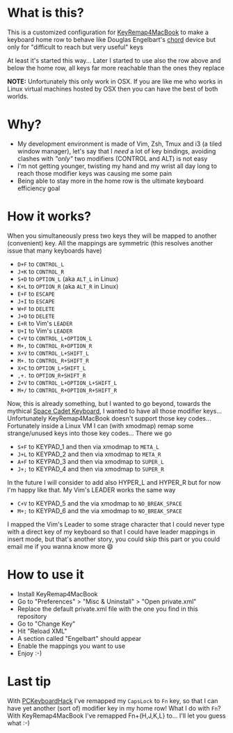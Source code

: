 # What is this?

This is a customized configuration for [KeyRemap4MacBook](https://pqrs.org/macosx/keyremap4macbook/) to make a keyboard home row to behave like Douglas Engelbart's [chord](http://en.wikipedia.org/wiki/Chorded_keyboard) device but only for "difficult to reach but very useful" keys

At least it's started this way... Later I started to use also the row above and below the home row, all keys far more reachable than the ones they replace

**NOTE:** Unfortunately this only work in OSX. If you are like me who works in Linux virtual machines hosted by OSX then you can have the best of both worlds.


# Why?

* My development environment is made of Vim, Zsh, Tmux and i3 (a tiled window manager), let's say that I *need* a lot of key bindings, avoiding clashes with _"only"_ two modifiers (CONTROL and ALT) is not easy
* I'm not getting younger, twisting my hand and my wrist all day long to reach those modifier keys was causing me some pain
* Being able to stay more in the home row is the ultimate keyboard efficiency goal


# How it works?

When you simultaneously press two keys they will be mapped to another (convenient) key. All the mappings are symmetric (this resolves another issue that many keyboards have)

* `D+F` to `CONTROL_L`
* `J+K` to `CONTROL_R`
* `S+D` to `OPTION_L` (aka `ALT_L` in Linux)
* `K+L` to `OPTION_R` (aka `ALT_R` in Linux)
* `E+F` to `ESCAPE`
* `J+I` to `ESCAPE`
* `W+F` to `DELETE`
* `J+O` to `DELETE`
* `E+R` to Vim's `LEADER`
* `U+I` to Vim's `LEADER`
* `C+V` to `CONTROL_L+OPTION_L`
* `M+,` to `CONTROL_R+OPTION_R`
* `X+V` to `CONTROL_L+SHIFT_L`
* `M+.` to `CONTROL_R+SHIFT_R`
* `X+C` to `OPTION_L+SHIFT_L`
* `,+.` to `OPTION_R+SHIFT_R`
* `Z+V` to `CONTROL_L+OPTION_L+SHIFT_L`
* `M+/` to `CONTROL_R+OPTION_R+SHIFT_R`

Now, this is already something, but I wanted to go beyond, towards the mythical [Space Cadet Keyboard](http://en.wikipedia.org/wiki/Space-cadet_keyboard), I wanted to have all those modifier keys... Unfortunately KeyRemap4MacBook doesn't support those key codes... Fortunately inside a Linux VM I can (with xmodmap) remap some strange/unused keys into those key codes... There we go
* `S+F` to KEYPAD_1 and then via xmodmap to `META_L`
* `J+L` to KEYPAD_2 and then via xmodmap to `META_R`
* `A+F` to KEYPAD_3 and then via xmodmap to `SUPER_L`
* `J+;` to KEYPAD_4 and then via xmodmap to `SUPER_R`

In the future I will consider to add also HYPER_L and HYPER_R but for now I'm happy like that. My Vim's LEADER works the same way
* `C+V` to KEYPAD_5 and the via xmodmap to `NO_BREAK_SPACE`
* `M+;` to KEYPAD_6 and the via xmodmap to `NO_BREAK_SPACE`

I mapped the Vim's Leader to some strage character that I could never type with a direct key of my keyboard so that I could have leader mappings in insert mode, but that's another story, you could skip this part or you could email me if you wanna know more :smile:


# How to use it

* Install KeyRemap4MacBook
* Go to "Preferences" > "Misc & Uninstall" > "Open private.xml"
* Replace the default private.xml file with the one you find in this repository
* Go to "Change Key"
* Hit "Reload XML"
* A section called "Engelbart" should appear
* Enable the mappings you want to use
* Enjoy :-)


# Last tip

With [PCKeyboardHack](https://pqrs.org/macosx/keyremap4macbook/pckeyboardhack.html.en) I've remapped my `CapsLock` to `Fn` key, so that I can have yet another (sort of) modifier key in my home row! What I do with `Fn`? With KeyRemap4MacBook I've remapped Fn+{H,J,K,L} to... I'll let you guess what :-)
